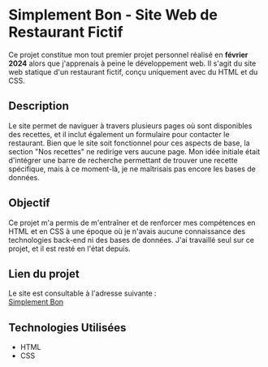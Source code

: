 # Simplement Bon - Site Web de Restaurant Fictif

Ce projet constitue mon tout premier projet personnel réalisé en **février 2024** alors que j'apprenais à peine le développement web. Il s'agit du site web statique d'un restaurant fictif, conçu uniquement avec du HTML et du CSS.

## Description

Le site permet de naviguer à travers plusieurs pages où sont disponibles des recettes, et il inclut également un formulaire pour contacter le restaurant. Bien que le site soit fonctionnel pour ces aspects de base, la section "Nos recettes" ne redirige vers aucune page. Mon idée initiale était d'intégrer une barre de recherche permettant de trouver une recette spécifique, mais à ce moment-là, je ne maîtrisais pas encore les bases de données.

## Objectif

Ce projet m'a permis de m'entraîner et de renforcer mes compétences en HTML et en CSS à une époque où je n'avais aucune connaissance des technologies back-end ni des bases de données. J'ai travaillé seul sur ce projet, et il est resté en l'état depuis.

## Lien du projet

Le site est consultable à l'adresse suivante :  
[Simplement Bon](https://simplement-bon.go.yj.fr/Site%20final/sitefinal-accueil.html)

## Technologies Utilisées

- HTML
- CSS

